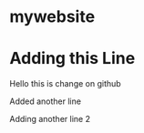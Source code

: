 # mywebsite

Adding this Line
=======
Hello this is change on github

Added another line

Adding another line 2
